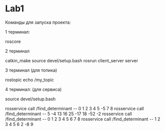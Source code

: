 # Lab1

Команды для запуска проекта:

1 терминал: 

roscore

2 терминал 

catkin_make
source devel/setup.bash
rosrun client_server server

3 терминал (для топика)

rostopic echo /my_topic

4 терминал: (для сервиса)

source devel/setup.bash

rosservice call /find_determinant -- 0 1 2 3 4 5 -5 7 8
rosservice call /find_determinant -- 5 -4 13 16 25 -17 18 -52 -2
rosservice call /find_determinant -- 0 1 2 3 4 5 6 7 8
rosservice call /find_determinant -- 1 2 3 4 5 6 2 -8 9

